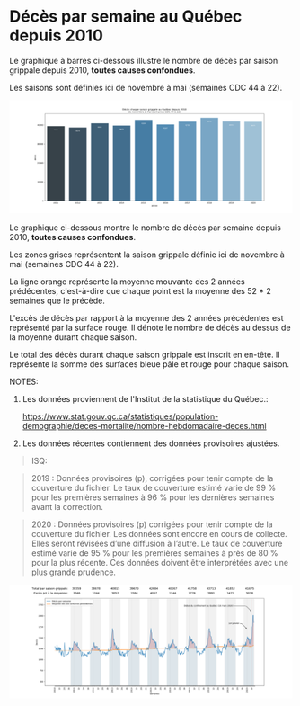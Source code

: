 # Décès par semaine au Québec depuis 2010

Le graphique à barres ci-dessous illustre le nombre de décès par saison grippale depuis 2010, **toutes causes confondues**.

Les saisons sont définies ici de novembre à mai (semaines CDC 44 à 22).

![bar_graph](bar_graph.png)


Le graphique ci-dessous montre le nombre de décès par semaine depuis 2010, **toutes causes confondues**.

Les zones grises représentent la saison grippale définie ici de novembre à mai (semaines CDC 44 à 22).

La ligne orange représente la moyenne mouvante des 2 années prédécentes, 
c'est-à-dire que chaque point est la moyenne des 52 * 2 semaines que le précède.

L'excès de décès par rapport à la moyenne des 2 années précédentes est représenté par la surface rouge. 
Il dénote le nombre de décès au dessus de la moyenne durant chaque saison.

Le total des décès durant chaque saison grippale est inscrit en en-tête. 
Il représente la somme des surfaces bleue pâle et rouge pour chaque saison.


NOTES:
1) Les données proviennent de l'Institut de la statistique du Québec.:
   
   https://www.stat.gouv.qc.ca/statistiques/population-demographie/deces-mortalite/nombre-hebdomadaire-deces.html

2) Les données récentes contiennent des données provisoires ajustées.

>ISQ:

> 2019 : Données provisoires (p), corrigées pour tenir compte de la couverture du fichier. Le taux de couverture estimé varie de 99 % pour les premières semaines à 96 % pour les dernières semaines avant la correction.

> 2020 : Données provisoires (p) corrigées pour tenir compte de la couverture du fichier. Les données sont encore en cours de collecte. Elles seront révisées d’une diffusion à l’autre. Le taux de couverture estimé varie de 95 % pour les premières semaines à près de 80 % pour la plus récente. Ces données doivent être interprétées avec une plus grande prudence.


![line_graph](line_graph.png)



